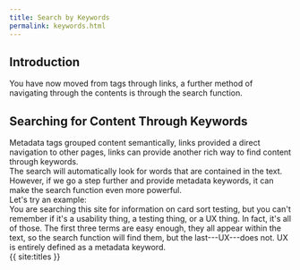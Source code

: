 ```yaml
---
title: Search by Keywords  
permalink: keywords.html
---
```

## Introduction  
You have now moved from tags through links, a further method of navigating through the contents is through the search function.    

## Searching for Content Through Keywords      
Metadata tags grouped content semantically, links provided a direct navigation to other pages, links can provide another rich way to find content through keywords.  
The search will automatically look for words that are contained in the text. However, if we go a step further and provide metadata keywords, it can make the search function even more powerful.    
Let's try an example:    
You are searching this site for information on card sort testing, but you can't remember if it's a usability thing, a testing thing, or a UX thing. In fact, it's all of those. The first three terms are easy enough, they all appear within the text, so the search function will find them, but the last---UX---does not. UX is entirely defined as a metadata keyword.   
{{ site:titles }}  
